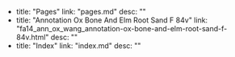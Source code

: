   - title: "Pages"
    link: "pages.md"
    desc: ""
  - title: "Annotation Ox Bone And Elm Root Sand F 84v"
    link: "fa14_ann_ox_wang_annotation-ox-bone-and-elm-root-sand-f-84v.html"
    desc: ""
  - title: "Index"
    link: "index.md"
    desc: ""
